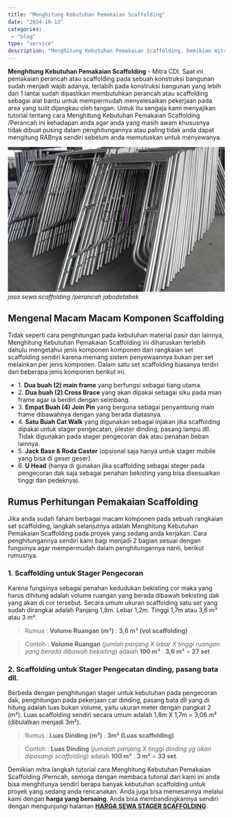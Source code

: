```yaml
---
title: "Menghitung Kebutuhan Pemakaian Scaffolding"
date: "2024-10-13"
categories:
 - "blog"
type: "service"
description: "Menghitung Kebutuhan Pemakaian Scaffolding. Demikian mitra langkah tutorial cara Menghitung Kebutuhan Pemakaian Scaffolding /Perncah, semoga dengan membaca t..."
---
```


**Menghitung Kebutuhan Pemakaian Scaffolding** - Mitra CDI. Saat ini pemakaian perancah atau scaffolding pada sebuah konstruksi bangunan sudah menjadi wajib adanya, terlabih pada konstruksi bangunan yang lebih dari 1 lantai sudah dipastikan membutuhkan perancah atau scaffolding sebagai alat bantu untuk mempermudah menyelesaikan pekerjaan pada area yang sulit dijangkau oleh tangan. Untuk itu sengaja kami menyajikan tutorial tentang cara Menghitung Kebutuhan Pemakaian Scaffolding /Perancah ini kehadapan anda agar anda yang masih awam khususnya tidak dibuat pusing dalam penghitungannya atau paling tidak anda dapat mengitung RABnya sendiri sebelum anda memutuskan untuk menyewanya.

![jasa sewa scaffolding /perancah jabodetabek](/images/blog/scaffolding-galvanis.jpg)
*jasa sewa scaffolding /perancah jabodetabek*

 ## Mengenal Macam Macam Komponen Scaffolding

Tidak seperti cara penghitungan pada kebutuhan material pasir dan lainnya, Menghitung Kebutuhan Pemakaian Scaffolding ini diharuskan terlebih dahulu mengetahui jenis komponen komponen dari rangkaian set scaffolding sendiri karena memang sistem penyewaannya bukan per set melainkan per jenis komponen. Dalam satu set scaffolding biasanya terdiri dari beberapa jenis komponen berikut ini.
- 1\. **Dua buah (2) main frame** yang berfungsi sebagai tiang utama.
- 2\. **Dua buah (2) Cross Brace** yang akan dipakai sebagai siku pada mian frame agar ia berdiri dengan seimbang.
- 3\. **Empat Buah (4) Join Pin** yang berguna sebagai penyambung main frame dibawahnya dengan yang berada diatasnya.
- 4\. **Satu Buah Cat Walk** yang digunakan sebagai injakan jika scaffolding dipakai untuk stager pengecatan, plester dinding, pasang lampu dll. Tidak digunakan pada stager pengecoran dak atau penahan beban lainnya.
- 5\. **Jack Base & Roda Caster** (opsional saja hanya untuk stager mobile yang bisa di geser geser).
- 6\. **U Head** (hanya di gunakan jika scaffolding sebagai steger pada pengecoran dak saja sebagai penahan bekisting yang bisa disesuaikan tinggi dan pedeknya).

 ## Rumus Perhitungan Pemakaian Scaffolding

Jika anda sudah faham berbagai macam komponen pada sebuah rangkaian set scaffolding, langkah selanjutnya adalah Menghitung Kebutuhan Pemakaian Scaffolding pada proyek yang sedang anda kerjakan. Cara penghitungannya sendiri kami bagi menjadi 2 bagian sesuai dengan fungsinya agar mempermudah dalam penghitungannya nanti, berikut rumusnya.

### 1\. Scaffolding untuk Stager Pengecoran

Karena fungsinya sebagai penahan kedudukan bekisting cor maka yang harus dihitung adalah volume ruangan yang berada dibawah bekisting dak yang akan di cor tersebut. Secara umum ukuran scaffolding satu set yang sudah dirangkai adalah Panjang 1,8m. Lebar 1,2m. Tinggi 1,7m atau 3,6 m³ atau 3 m².

> Rumus : **Volume Ruangan (m³)** : **3,6 m³ (vol scaffolding)**

> 
> Contoh : **Volume Ruangan** (_jumlah panjang X lebar X tinggi ruangan yang berada dibawah bekisting_) adalah **100 m³** : **3,6 m³** = **27 set**

### 2\. Scaffolding untuk Stager Pengecatan dinding, pasang bata dll.

Berbeda dengan penghitungan stager untuk kebutuhan pada pengecoran dak, penghitungan pada pekerjaan cat dinding, pasang bata dll yang di hitung adalah luas bukan volume, yaitu ukuran meter dengan pangkat 2 (m²). Luas scaffolding sendiri secara umum adalah 1,8m X 1,7m = 3,06 m² (dibulatkan menjadi 3m²).

> Rumus : **Luas Dinding (m²)** : **3m² (Luas scaffolding)**

> 
> Contoh : **Luas Dinding** (_jumalah panjang X tinggi dinding yg akan dipasangi scaffolding_) adalah **100 m²** : **3 m²** = **33 set**.

Demikian mitra langkah tutorial cara Menghitung Kebutuhan Pemakaian Scaffolding /Perncah, semoga dengan membaca tutorial dari kami ini anda bisa menghitunya sendiri berapa banyak kebutuhan scaffolding untuk proyek yang sedang anda rencanakan. Anda juga bisa memesannya melalui kami dengan **harga yang bersaing**. Anda bisa membandingkannya sendiri dengan mengunjungi halaman [**HARGA SEWA STAGER SCAFFOLDING**](/page/harga-sewa-scaffolding-steger-terbaru).

